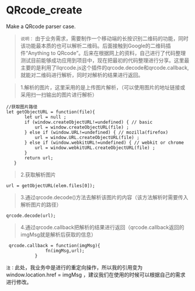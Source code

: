 # QRcode_create
Make a QRcode parser case.

>`说明：`
 由于业务需求，需要制作一个移动端的长按识别二维码的功能，同时该功能最本质的也可以解析二维码。后面接触到Google的二维码插件“Anything to QRcode”。后来在根据网上的资料，自己进行了代码整理测试目前能够成功应用到项目中，现在把最初的代码整理进行分享。这里最主要的是利用了llqrcode.js这个插件的qrcode.decode和qrcode.callback,就能对二维码进行解析，同时对解析的结果进行返回。

> 1.解析的图片，这里采用的是上传图片解析，（可以使用图片的地址链接或采用扫一扫输出的图片进行解析）
 ```
 //获取图片路径
 let getObjectURL = function(file){
	    let url = null ; 
	    if (window.createObjectURL!=undefined) { // basic
	        url = window.createObjectURL(file) ;
	    } else if (window.URL!=undefined) { // mozilla(firefox)
	        url = window.URL.createObjectURL(file) ;
	    } else if (window.webkitURL!=undefined) { // webkit or chrome
	        url = window.webkitURL.createObjectURL(file) ;
	    }
	    return url;
	}
```  
 > 2.获取解析图片
  ```
  url = getObjectURL(elem.files[0]);
  ```
 > 3.通过qrcode.decode()方法去解析该图片的内容（该方法解析时需要传入解析图片的路径）
  ```
  qrcode.decode(url);
  ```
 > 4.通过qrcode.callback把解析的结果进行返回（qrcode.callback返回的imgMsg就是解析后获取的信息）
 ```
  qrcode.callback = function(imgMsg){
				fn(imgMsg,url);
			}
```
  `注：`此处，我业务中是进行的重定向操作，所以我的引用变为 window.location.href = imgMsg ，建议我们在使用的时候可以根据自己的需求进行修改。
  
  
  
